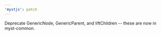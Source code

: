 ```yaml
---
'mystjs': patch
---
```


Deprecate GenericNode, GenericParent, and liftChildren -- these are now in myst-common.
